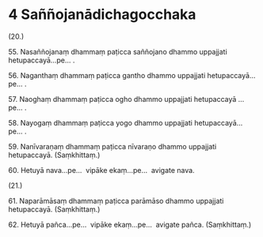 # 4 Saññojanādichagocchaka

(20.)

55\. Nasaññojanaṃ dhammaṃ paṭicca saññojano dhammo uppajjati hetupaccayā…pe… .

56\. Naganthaṃ dhammaṃ paṭicca gantho dhammo uppajjati hetupaccayā…pe… .

57\. Naoghaṃ dhammaṃ paṭicca ogho dhammo uppajjati hetupaccayā …pe… .

58\. Nayogaṃ dhammaṃ paṭicca yogo dhammo uppajjati hetupaccayā…pe… .

59\. Nanīvaraṇaṃ dhammaṃ paṭicca nīvaraṇo dhammo uppajjati hetupaccayā. (Saṃkhittaṃ.)

60\. Hetuyā nava…pe…  vipāke ekaṃ…pe…  avigate nava.

(21.)

61\. Naparāmāsaṃ dhammaṃ paṭicca parāmāso dhammo uppajjati hetupaccayā. (Saṃkhittaṃ.)

62\. Hetuyā pañca…pe…  vipāke ekaṃ…pe…  avigate pañca. (Saṃkhittaṃ.)
